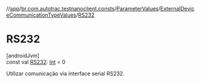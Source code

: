 //[app](../../../../index.md)/[br.com.autotrac.testnanoclient.consts](../../index.md)/[ParameterValues](../index.md)/[ExternalDeviceCommunicationTypeValues](index.md)/[RS232](-r-s232.md)

# RS232

[androidJvm]\
const val [RS232](-r-s232.md): [Int](https://kotlinlang.org/api/latest/jvm/stdlib/kotlin/-int/index.html) = 0

Utilizar comunicação via interface serial RS232.
